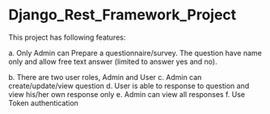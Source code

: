 # Django_Rest_Framework_Project
 
This project has following features:

a. Only Admin can Prepare a questionnaire/survey. The question have name only and allow free text answer (limited to answer yes and no).

b. There are two user roles, Admin and User
c. Admin can create/update/view question
d. User is able to response to question and view his/her own response only
e. Admin can view all responses
f. Use Token authentication
